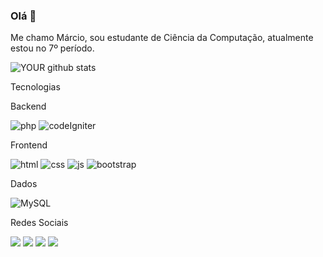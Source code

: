

### Olá 👋
Me chamo Márcio, sou estudante de Ciência da Computação, atualmente estou no 7º período.


![YOUR github stats](https://github-readme-stats.vercel.app/api?username=marciofernandes12)

Tecnologias

Backend

![php](https://img.shields.io/badge/PHP-777BB4?style=for-the-badge&logo=php&logoColor=white) 
![codeIgniter](https://img.shields.io/badge/Codeigniter-EF4223?style=for-the-badge&logo=codeigniter&logoColor=white)

Frontend

![html](https://img.shields.io/badge/HTML5-E34F26?style=for-the-badge&logo=html5&logoColor=white)
![css](https://img.shields.io/badge/CSS3-1572B6?style=for-the-badge&logo=css3&logoColor=white)
![js](https://img.shields.io/badge/JavaScript-F7DF1E?style=for-the-badge&logo=javascript&logoColor=black)
![bootstrap](https://img.shields.io/badge/Bootstrap-563D7C?style=for-the-badge&logo=bootstrap&logoColor=white)

Dados

![MySQL](https://img.shields.io/badge/MySQL-00000F?style=for-the-badge&logo=mysql&logoColor=white)

Redes Sociais

[<img src="https://img.shields.io/badge/twitter-%231DA1F2.svg?&style=for-the-badge&logo=twitter&logoColor=white" />](https://twitter.com/MarciioFernand)  [<img src="https://img.shields.io/badge/linkedin-%230077B5.svg?&style=for-the-badge&logo=linkedin&logoColor=white" />](https://www.linkedin.com/in/márcio-fernandes11/) [<img src = "https://img.shields.io/badge/instagram-%23E4405F.svg?&style=for-the-badge&logo=instagram&logoColor=white">](https://www.instagram.com/marciiofernandes/) [<img src = "https://img.shields.io/badge/facebook-%231877F2.svg?&style=for-the-badge&logo=facebook&logoColor=white">](https://www.facebook.com/m.fernanddes2)
